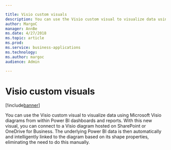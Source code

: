 ```yaml
---

title: Visio custom visuals
description: You can use the Visio custom visual to visualize data using Microsoft Visio diagrams from within Power BI dashboards and reports.
author: MargoC
manager: AnnBe
ms.date: 4/27/2018
ms.topic: article
ms.prod: 
ms.service: business-applications
ms.technology: 
ms.author: margoc
audience: Admin

---
```

#  Visio custom visuals




[!include[banner](../../../includes/banner.md)]

You can use the Visio custom visual to visualize data using Microsoft Visio
diagrams from within Power BI dashboards and reports. With this new visual, you
can connect to a Visio diagram hosted on SharePoint or OneDrive for Business.
The underlying Power BI data is then automatically and intelligently linked to
the diagram based on its shape properties, eliminating the need to do this
manually.

